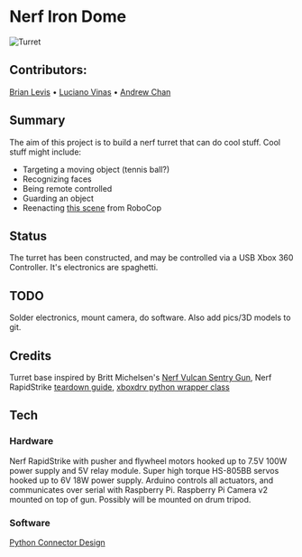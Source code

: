 # Nerf Iron Dome
![Turret](https://github.com/brianlevis/nerf-iron-dome/master/turret.jpg)
## Contributors:
[Brian Levis](https://github.com/brianlevis) • [Luciano Vinas](https://github.com/lucianovinas) • [Andrew Chan](https://github.com/theandrewchan)
## Summary
The aim of this project is to build a nerf turret that can do cool stuff. Cool stuff might include:
* Targeting a moving object (tennis ball?)
* Recognizing faces
* Being remote controlled
* Guarding an object
* Reenacting [this scene](https://www.youtube.com/watch?v=mrXfh4hENKs) from RoboCop
## Status
The turret has been constructed, and may be controlled via a USB Xbox 360 Controller. It's electronics are spaghetti.
## TODO
Solder electronics, mount camera, do software. Also add pics/3D models to git.
## Credits
Turret base inspired by Britt Michelsen's [Nerf Vulcan Sentry Gun](http://www.instructables.com/id/Nerf-Vulcan-Sentry-Gun/), Nerf RapidStrike [teardown guide](http://www.instructables.com/id/Nerf-Vulcan-Sentry-Gun/),
[xboxdrv python wrapper class](https://github.com/FRC4564/Xbox)
## Tech
### Hardware
Nerf RapidStrike with pusher and flywheel motors hooked up to 7.5V 100W power supply and 5V relay module. Super high torque HS-805BB servos hooked up to 6V 18W power supply. Arduino controls all actuators, and communicates over serial with Raspberry Pi. Raspberry Pi Camera v2 mounted on top of gun. Possibly will be mounted on drum tripod.
### Software
[Python Connector Design](https://docs.google.com/document/d/1Gke5QFeYasZ8_wYOghZAU99f_aja3h15VcXeIRREn2o/pub)
